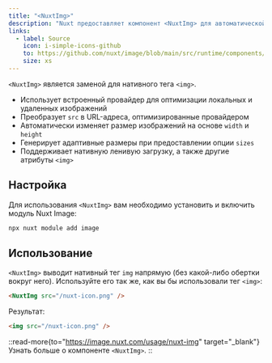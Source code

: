 ```yaml
---
title: "<NuxtImg>"
description: "Nuxt предоставляет компонент <NuxtImg> для автоматической оптимизации изображений."
links:
  - label: Source
    icon: i-simple-icons-github
    to: https://github.com/nuxt/image/blob/main/src/runtime/components/NuxtImg.vue
    size: xs
---
```


`<NuxtImg>` является заменой для нативного тега `<img>`.

- Использует встроенный провайдер для оптимизации локальных и удаленных изображений
- Преобразует `src` в URL-адреса, оптимизированные провайдером
- Автоматически изменяет размер изображений на основе `width` и `height`
- Генерирует адаптивные размеры при предоставлении опции `sizes`
- Поддерживает нативную ленивую загрузку, а также другие атрибуты `<img>`

## Настройка

Для использования `<NuxtImg>` вам необходимо установить и включить модуль Nuxt Image:

```bash [Terminal]
npx nuxt module add image
```

## Использование

`<NuxtImg>` выводит нативный тег `img` напрямую (без какой-либо обертки вокруг него). Используйте его так же, как вы бы использовали тег `<img>`:

```html
<NuxtImg src="/nuxt-icon.png" />
```

Результат:

```html
<img src="/nuxt-icon.png" />
```

::read-more{to="https://image.nuxt.com/usage/nuxt-img" target="_blank"}
Узнать больше о компоненте `<NuxtImg>`.
::